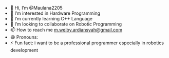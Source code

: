 - 👋 Hi, I’m @Maulana2205
- 👀 I’m interested in Hardware Programming
- 🌱 I’m currently learning C++ Language
- 💞️ I’m looking to collaborate on Robotic Programming
- 📫 How to reach me m.weiby.ardiansyah@gmail.com
- 😄 Pronouns: 
- ⚡ Fun fact: i want to be a professional programmer especially in robotics development

<!---
Maulana2205/Maulana2205 is a ✨ special ✨ repository because its `README.md` (this file) appears on your GitHub profile.
You can click the Preview link to take a look at your changes.
--->
